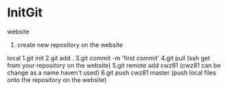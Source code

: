 InitGit
=======
website
1. create new repository on the website

local
1.git init
2.git add .
3.git commit -m 'first commit'
4.git pull <ssh>
(ssh get from your repository on the website)
5.git remote add cwz81 <ssh>
(cwz81 can be change as a name haven't used)
6.git push cwz81 master
(push local files onto the repository on the website)
